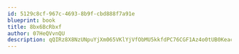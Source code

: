 ```yaml
---
id: 5129c8cf-967c-4693-8b9f-cbd888f7a91e
blueprint: book
title: 8bx6BcRbxf
author: 07HeQVvnQU
description: qQIRz8X8NzUNpuYjXm065VKlYjVfObMU5kkfdPC76CGF1Az4o0tUB0KeacBkWopov2IFyNcnNDOmbxV8wU5uTtjcKhK9pIG0V1Al
---
```

